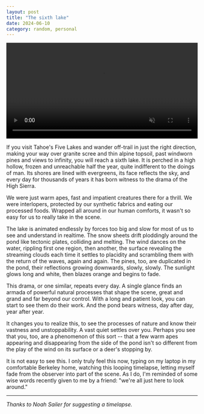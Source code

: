 ```yaml
---
layout: post
title: "The sixth lake"
date: 2024-06-10
category: random, personal
---
```



<p>
<video autoplay loop muted playsinline width="100%" style="display:block; margin: 0 auto;">
    <source src="{{site.baseurl}}/img/boolpool_timelapse/boolpool_timelapse.mp4" type="video/mp4">
</video>
</p>


If you visit Tahoe's Five Lakes and wander off-trail in just the right direction, making your way over granite scree and thin alpine topsoil, past windworn pines and views to infinity, you will reach a sixth lake.
It is perched in a high hollow, frozen and unreachable half the year, quite indifferent to the doings of man. Its shores are lined with evergreens, its face reflects the sky, and every day for thousands of years it has born witness to the drama of the High Sierra.

We were just warm apes, fast and impatient creatures there for a thrill. We were interlopers, protected by our synthetic fabrics and eating our processed foods. Wrapped all around in our human comforts, it wasn't so easy for us to really take in the scene.

The lake is animated endlessly by forces too big and slow for most of us to see and understand in realtime. The snow sheets drift ploddingly around the pond like tectonic plates, colliding and melting. The wind dances on the water, rippling first one region, then another, the surface revealing the streaming clouds each time it settles to placidity and scrambling them with the return of the waves, again and again. The pines, too, are duplicated in the pond, their reflections growing downwards, slowly, slowly. The sunlight glows long and white, then blazes orange and begins to fade.

This drama, or one similar, repeats every day. A single glance finds an armada of powerful natural processes that shape the scene, great and grand and far beyond our control. With a long and patient look, you can start to see them do their work. And the pond bears witness, day after day, year after year.

It changes you to realize this, to see the processes of nature and know their vastness and unstoppability. A vast quiet settles over you. Perhaps you see that you, too, are a phenomenon of this sort -- that a few warm apes appearing and disappearing from the side of the pond isn't so different from the play of the wind on its surface or a deer's stopping by.

It is not easy to see this. I only truly feel this now, typing on my laptop in my comfortable Berkeley home, watching this looping timelapse, letting myself fade from the observer into part of the scene. As I do, I'm reminded of some wise words recently given to me by a friend: "we're all just here to look around."


***

*Thanks to Noah Sailer for suggesting a timelapse.*